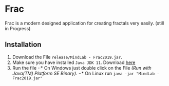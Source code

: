 # Frac
Frac is a modern designed application for creating fractals very easily. (still in Progress)

## Installation
1. Download the File `release/MindLab - Frac2019.jar`.
2. Make sure you have installed `Java JDK 11`. Download [here](https://www.oracle.com/technetwork/java/javase/downloads/jdk11-downloads-5066655.html)
3. Run the file
⋅⋅* On Windows just double click on the File _(Run with Java(TM) Platform SE Binary)_.
⋅⋅* On Linux run `java -jar "MindLab - Frac2019.jar"`
